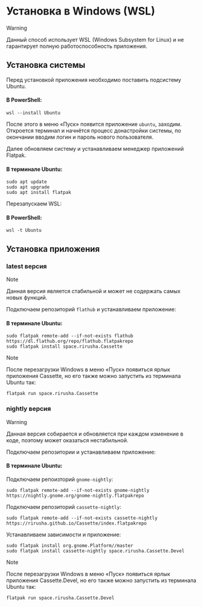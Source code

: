 # Установка в Windows (WSL)

> [!WARNING]
> Данный способ использует WSL (Windows Subsystem for Linux) и не гарантирует полную работоспособность приложения.

## Установка системы

Перед установкой приложения необходимо поставить подсистему Ubuntu.

#### В PowerShell:
```shell
wsl --install Ubuntu
```

После этого в меню «Пуск» появится приложение `ubuntu`, заходим. Откроется терминал и начнётся процесс донастройки системы, по окончании вводим логин и пароль нового пользователя.

Далее обновляем систему и устанавливаем менеджер приложений Flatpak.

#### В терминале Ubuntu:
```shell
sudo apt update
sudo apt upgrade
sudo apt install flatpak
```

Перезапускаем WSL:

#### В PowerShell:
```shell
wsl -t Ubuntu
```

## Установка приложения

### latest версия

> [!NOTE]
> Данная версия является стабильной и может не содержать самых новых функций.

Подключаем репозиторий `flathub` и устанавливаем приложение:

#### В терминале Ubuntu:
```shell
sudo flatpak remote-add --if-not-exists flathub https://dl.flathub.org/repo/flathub.flatpakrepo
sudo flatpak install space.rirusha.Cassette
```

> [!NOTE]
> После перезагрузки Windows в меню «Пуск» появиться ярлык приложения Cassette, но его также можно запустить из терминала Ubuntu так:
> ```shell
> flatpak run space.rirusha.Cassette
> ```

### nightly версия

> [!WARNING]
> Данная версия собирается и обновляется при каждом изменение в коде, поэтому может оказаться нестабильной.

Подключаем репозитории и устанавливаем приложение:

#### В терминале Ubuntu:

Подключаем репоизторий `gnome-nightly`:

```shell
sudo flatpak remote-add --if-not-exists gnome-nightly https://nightly.gnome.org/gnome-nightly.flatpakrepo
```

Подключаем репозиторий `cassette-nightly`:

```shell
sudo flatpak remote-add --if-not-exists cassette-nightly https://rirusha.github.io/Cassette/index.flatpakrepo
```

Устанавливаем зависимости и приложение:

```shell
sudo flatpak install org.gnome.Platform//master
sudo flatpak install cassette-nightly space.rirusha.Cassette.Devel
```

> [!NOTE]
> После перезагрузки Windows в меню «Пуск» появиться ярлык приложения Cassette.Devel, но его также можно запустить из терминала Ubuntu так:
> ```shell
> flatpak run space.rirusha.Cassette.Devel
> ```
